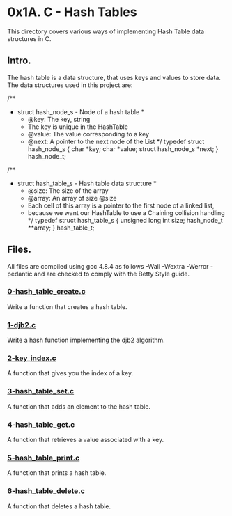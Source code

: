 # 0x1A. C - Hash Tables
This directory covers various ways of implementing Hash Table data structures in C.

## Intro.
The hash table is a data structure, that uses keys and values to store data. The data structures used in this project are:

/**
   * struct hash_node_s - Node of a hash table
    *
     * @key: The key, string
      * The key is unique in the HashTable
       * @value: The value corresponding to a key
        * @next: A pointer to the next node of the List
	 */
typedef struct hash_node_s
{
	     char *key;
	          char *value;
		       struct hash_node_s *next;
} hash_node_t;


/**
   * struct hash_table_s - Hash table data structure
    *
     * @size: The size of the array
      * @array: An array of size @size
       * Each cell of this array is a pointer to the first node of a linked list,
        * because we want our HashTable to use a Chaining collision handling
	 */
typedef struct hash_table_s
{
	     unsigned long int size;
	          hash_node_t **array;
} hash_table_t;


## Files.
All files are compiled using gcc 4.8.4 as follows -Wall -Wextra -Werror -pedantic and are checked to comply with the Betty Style guide.

### [0-hash_table_create.c](./0-hash_table_create.c)
Write a function that creates a hash table.

### [1-djb2.c](./1-djb2.c)
Write a hash function implementing the djb2 algorithm.

### [2-key_index.c](./2-key_index.c)
A function that gives you the index of a key.

### [3-hash_table_set.c](./3-hash_table_set.c)
A function that adds an element to the hash table.

### [4-hash_table_get.c](./4-hash_table_get.c)
A function that retrieves a value associated with a key.

### [5-hash_table_print.c](./5-hash_table_print.c)
A function that prints a hash table.

### [6-hash_table_delete.c](./6-hash_table_delete.c)
A function that deletes a hash table.
